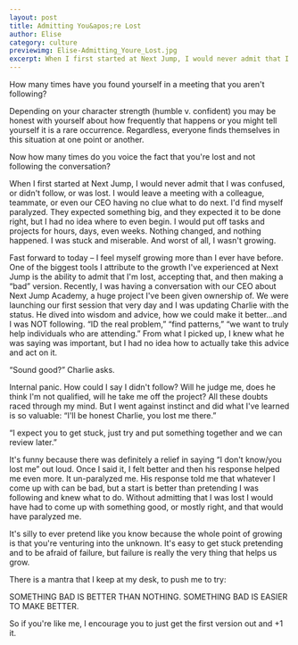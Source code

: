 ```yaml
---
layout: post
title: Admitting You&apos;re Lost
author: Elise
category: culture
previewimg: Elise-Admitting_Youre_Lost.jpg
excerpt: When I first started at Next Jump, I would never admit that I was confused, or didn&apos;t follow, or was lost.  I would leave a meeting with a colleague, teammate, or even our CEO having no clue what to do next. I&apos;d find myself paralyzed.  They expected something big, and they expected it to be done right, but I had no idea where to even begin. I would put off tasks and projects for hours, days, even weeks.  Nothing changed, and nothing happened. I was stuck and miserable.  And worst of all, I wasn&apos;t growing.  Fast forward to today – I feel myself growing more than I ever have before.
---
```


How many times have you found yourself in a meeting that you aren&apos;t following?  

Depending on your character strength (humble v. confident) you may be honest with yourself about how frequently that happens or you might tell yourself it is a rare occurrence. Regardless, everyone finds themselves in this situation at one point or another.

Now how many times do you voice the fact that you&apos;re lost and not following the conversation? 

When I first started at Next Jump, I would never admit that I was confused, or didn&apos;t follow, or was lost.  I would leave a meeting with a colleague, teammate, or even our CEO having no clue what to do next. I&apos;d find myself paralyzed.  They expected something big, and they expected it to be done right, but I had no idea where to even begin. I would put off tasks and projects for hours, days, even weeks.  Nothing changed, and nothing happened. I was stuck and miserable.  And worst of all, I wasn&apos;t growing.

Fast forward to today – I feel myself growing more than I ever have before. One of the biggest tools I attribute to the growth I&apos;ve experienced at Next Jump is the ability to admit that I&apos;m lost, accepting that, and then making a &ldquo;bad&rdquo; version.  Recently, I was having a conversation with our CEO about Next Jump Academy, a huge project I&apos;ve been given ownership of.  We were launching our first session that very day and I was updating Charlie with the status.  He dived into wisdom and advice, how we could make it better…and I was NOT following. &ldquo;ID the real problem,&rdquo; &ldquo;find patterns,&rdquo; &ldquo;we want to truly help individuals who are attending.&rdquo;  From what I picked up, I knew what he was saying was important, but I had no idea how to actually take this advice and act on it.

&ldquo;Sound good?&rdquo;   Charlie asks.

Internal panic. How could I say I didn&apos;t follow? Will he judge me, does he think I&apos;m not qualified, will he take me off the project?  All these doubts raced through my mind. But I went against instinct and did what I&apos;ve learned is so valuable: &ldquo;I&apos;ll be honest Charlie, you lost me there.&rdquo; 

&ldquo;I expect you to get stuck, just try and put something together and we can review later.&rdquo;

It&apos;s funny because there was definitely a relief in saying &ldquo;I don&apos;t know/you lost me&rdquo; out loud.  Once I said it, I felt better and then his response helped me even more.  It un-paralyzed me. His response told me that whatever I come up with can be bad, but a start is better than pretending I was following and knew what to do. Without admitting that I was lost I would have had to come up with something good, or mostly right, and that would have paralyzed me.
 
It&apos;s silly to ever pretend like you know because the whole point of growing is that you&apos;re venturing into the unknown. It&apos;s easy to get stuck pretending and to be afraid of failure, but failure is really the very thing that helps us grow.

There is a mantra that I keep at my desk, to push me to try:

SOMETHING BAD IS BETTER THAN NOTHING. SOMETHING BAD IS EASIER TO MAKE BETTER.

So if you&apos;re like me, I encourage you to just get the first version out and +1 it.

